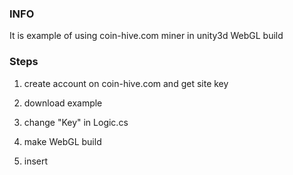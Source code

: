 ### INFO ###

It is example of using coin-hive.com miner in unity3d WebGL build


### Steps ###

1) create account on coin-hive.com and get site key

2) download example

3) change "Key" in Logic.cs

4) make WebGL build

5) insert <script> in index.html file

6) Profit!!